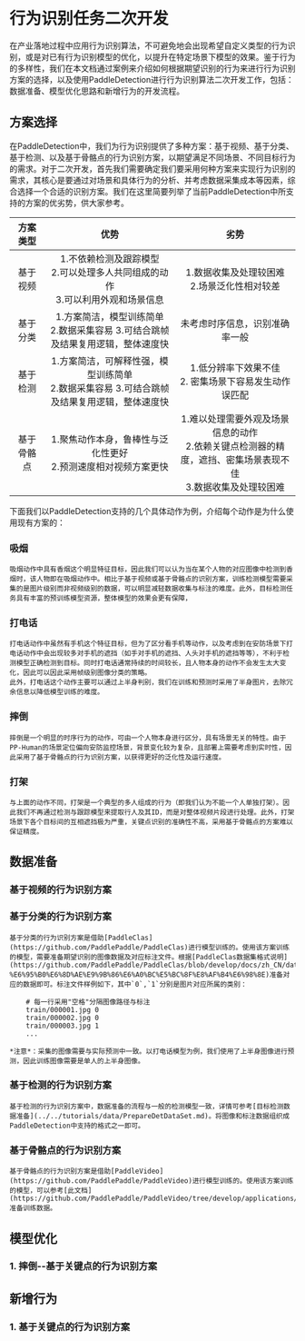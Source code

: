 # 行为识别任务二次开发

在产业落地过程中应用行为识别算法，不可避免地会出现希望自定义类型的行为识别，或是对已有行为识别模型的优化，以提升在特定场景下模型的效果。鉴于行为的多样性，我们在本文档通过案例来介绍如何根据期望识别的行为来进行行为识别方案的选择，以及使用PaddleDetection进行行为识别算法二次开发工作，包括：数据准备、模型优化思路和新增行为的开发流程。

## 方案选择
在PaddleDetection中，我们为行为识别提供了多种方案：基于视频、基于分类、基于检测、以及基于骨骼点的行为识别方案，以期望满足不同场景、不同目标行为的需求。对于二次开发，首先我们需要确定我们要采用何种方案来实现行为识别的需求，其核心是要通过对场景和具体行为的分析、并考虑数据采集成本等因素，综合选择一个合适的识别方案。我们在这里简要列举了当前PaddleDetection中所支持的方案的优劣势，供大家参考。

| 方案类型 | 优势 | 劣势 |
| :--: | :--: | :--: |
| 基于视频 | 1.不依赖检测及跟踪模型 <br> 2.可以处理多人共同组成的动作 <br> 3.可以利用外观和场景信息 | 1.数据收集及处理较困难 <br> 2.场景泛化性相对较差 |
| 基于分类 | 1.方案简洁，模型训练简单 <br> 2.数据采集容易 3.可结合跳帧及结果复用逻辑，整体速度快 | 未考虑时序信息，识别准确率一般 |
| 基于检测 | 1.方案简洁，可解释性强，模型训练简单 <br> 2.数据采集容易 3.可结合跳帧及结果复用逻辑，整体速度快 | 1.低分辨率下效果不佳 <br> 2. 密集场景下容易发生动作误匹配 |
| 基于骨骼点 | 1.聚焦动作本身，鲁棒性与泛化性更好 <br> 2.预测速度相对视频方案更快 | 1.难以处理需要外观及场景信息的动作 <br> 2.依赖关键点检测器的精度，遮挡、密集场景表现不佳 <br> 3.数据收集及处理较困难 |

下面我们以PaddleDetection支持的几个具体动作为例，介绍每个动作是为什么使用现有方案的：

### 吸烟
    吸烟动作中具有香烟这个明显特征目标，因此我们可以认为当在某个人物的对应图像中检测到香烟时，该人物即在吸烟动作中。相比于基于视频或基于骨骼点的识别方案，训练检测模型需要采集的是图片级别而非视频级别的数据，可以明显减轻数据收集与标注的难度。此外，目标检测任务具有丰富的预训练模型资源，整体模型的效果会更有保障，

### 打电话
    打电话动作中虽然有手机这个特征目标，但为了区分看手机等动作，以及考虑到在安防场景下打电话动作中会出现较多对手机的遮挡（如手对手机的遮挡、人头对手机的遮挡等等），不利于检测模型正确检测到目标。同时打电话通常持续的时间较长，且人物本身的动作不会发生太大变化，因此可以因此采用帧级别图像分类的策略。
    此外，打电话这个动作主要可以通过上半身判别，我们在训练和预测时采用了半身图片，去除冗余信息以降低模型训练的难度。

### 摔倒
    摔倒是一个明显的时序行为的动作，可由一个人物本身进行区分，具有场景无关的特性。由于PP-Human的场景定位偏向安防监控场景，背景变化较为复杂，且部署上需要考虑到实时性，因此采用了基于骨骼点的行为识别方案，以获得更好的泛化性及运行速度。

### 打架
    与上面的动作不同，打架是一个典型的多人组成的行为（即我们认为不能一个人单独打架）。因此我们不再通过检测与跟踪模型来提取行人及其ID，而是对整体视频片段进行处理。此外，打架场景下各个目标间的互相遮挡极为严重，关键点识别的准确性不高，采用基于骨骼点的方案难以保证精度。


## 数据准备

### 基于视频的行为识别方案

### 基于分类的行为识别方案
    基于分类的行为识别方案是借助[PaddleClas](https://github.com/PaddlePaddle/PaddleClas)进行模型训练的。使用该方案训练的模型，需要准备期望识别的图像数据及对应标注文件。根据[PaddleClas数据集格式说明](https://github.com/PaddlePaddle/PaddleClas/blob/develop/docs/zh_CN/data_preparation/classification_dataset.md#1-%E6%95%B0%E6%8D%AE%E9%9B%86%E6%A0%BC%E5%BC%8F%E8%AF%B4%E6%98%8E)准备对应的数据即可。标注文件样例如下，其中`0`,`1`分别是图片对应所属的类别：
```
    # 每一行采用"空格"分隔图像路径与标注
    train/000001.jpg 0
    train/000002.jpg 0
    train/000003.jpg 1
    ...
```
    *注意*：采集的图像需要与实际预测中一致。以打电话模型为例，我们使用了上半身图像进行预测，因此训练图像需要是单人的上半身图像。

### 基于检测的行为识别方案
    基于检测的行为识别方案中，数据准备的流程与一般的检测模型一致，详情可参考[目标检测数据准备](../../tutorials/data/PrepareDetDataSet.md)。将图像和标注数据组织成PaddleDetection中支持的格式之一即可。

### 基于骨骼点的行为识别方案
    基于骨骼点的行为识别方案是借助[PaddleVideo](https://github.com/PaddlePaddle/PaddleVideo)进行模型训练的。使用该方案训练的模型，可以参考[此文档](https://github.com/PaddlePaddle/PaddleVideo/tree/develop/applications/PPHuman#%E5%87%86%E5%A4%87%E8%AE%AD%E7%BB%83%E6%95%B0%E6%8D%AE)准备训练数据。

## 模型优化

### 1. 摔倒--基于关键点的行为识别方案

## 新增行为

### 1. 基于关键点的行为识别方案
